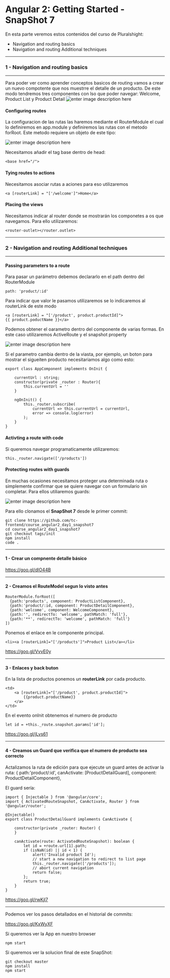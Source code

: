 Angular 2: Getting Started - SnapShot 7
===================
En esta parte veremos estos contenidos del curso de Pluralshight:

 - Navigation and routing basics
 - Navigation and routing Additional techniques

----------


### 1 - Navigation and routing basics


----------


Para poder ver como aprender conceptos basicos de routing vamos a crear un nuevo compotente que nos muestrre el detalle de un producto. De este modo tendremos tres componentes con lso que poder navegar: Welcome, Product List y Product Detail
![enter image description here](https://i.imgur.com/yNmpHEf.png)

#### Configuring routes
La configuracion de las rutas las haremos mediante el RouterModule el cual lo definiremos en app.module y definiremos las rutas con el metodo forRoot. Este metodo requiere un objeto de este tipo:

![enter image description here](https://i.imgur.com/6hwcnDP.png)

Necesitamos añadir el tag base dentro de head:

    <base href="/">
#### Tying routes to actions
Necesitamos asociar rutas a aciones para eso utilizaremos

    <a [routerLink] = "['/welcome']">Home</a>
#### Placing the views
Necesitamos indicar al router donde se  mostrarán los componetes a os que navegamos. Para ello utilizaremos:

    <router-outlet></router.outlet>


----------

### 2 - Navigation and routing Additional techniques

----------


#### Passing parameters to a route
 Para pasar un parámetro debemos declararlo en el path dentro del RouterModule

    path: 'product/:id'
Para indicar que valor le pasamos utilizaremos se lo indicaremos al routerLink de este modo

    <a [routerLink] = "['/product', product.productId]">
    {{ product.poductName }}</a>
Podemos obtener el oarametro dentro del componente de varias formas. En este caso utilizaremos ActiveRoute y el snapshot property

![enter image description here](https://i.imgur.com/jB5wgdw.png)

Si el parametro cambia dentro de la viasta, por ejemplo, un boton para mostrar el sigueiten producto necesitariamos algo como esto:

    export class AppComponent implements OnInit { 
    
	    currentUrl : string;
	    constructor(private _router : Router){
	        this.currentUrl = ''
	    }
	 
	    ngOnInit() {
	        this._router.subscribe(
	            currentUrl => this.currentUrl = currentUrl,
	            error => console.log(error)
	        );
	    } 
    }

#### Activting a route with code
Si queremos navegar programaticamente utilizaremos:

    this._router.navigate(['/products'])

#### Protecting routes with guards
En muchas ocasiones necesitamos proteger una determinada ruta o simplemente confirmar que se quiere navegar con un formulario sin completar. Para ellos utiliaremos guards:

![enter image description here](https://i.imgur.com/29bjrec.png)


Para ello clonamos el **SnapShot 7** desde le primer commit:

    git clone https://github.com/tc-frontend/course_angular2_day1_snapshot7
    cd course_angular2_day1_snapshot7
    git checkout tags/init
    npm install
    code .
 

----------

#### 1 - Crear un compnente detalle básico

https://goo.gl/dlO44B

----------

#### 2 - Creamos el RouteModel segun lo visto antes

    RouterModule.forRoot([
      {path:'products', component: ProductListComponent},
      {path:'product/:id, component: ProductDetailComponent},
      {path:'welcome', component: WelcomeComponent},
      {path:'', redirectTo: 'welcome', pathMatch: 'full'},
      {path:'**', redirectTo: 'welcome', pathMatch: 'full'}
    ])

Ponemos el enlace en le componente principal.

    <li><a [routerLink]="['/products']">Product List</a></li>

https://goo.gl/VvvE0y


----------

#### 3 - Enlaces y back buton

En la lista de productos ponemos un **routerLink** por cada producto.

    <td>
        <a [routerLink]="['/product', product.productId]">
            {{product.productName}}
        </a>
    </td>

En el evento onInit obtenemos el numero de producto

    let id = +this._route.snapshot.params['id'];

https://goo.gl/jLvs61

----------

#### 4 - Creamos un Guard que verifica que el numero de producto sea correcto

Actalizamos la ruta de edición para que ejecute un guard antes de activar la ruta:
      { path:'product/:id', 
        canActivate: [ProductDetailGuard],
        component: ProductDetailComponent},

El guard sería:


    import { Injectable } from '@angular/core';
    import { ActivatedRouteSnapshot, CanActivate, Router } from '@angular/router';

    @Injectable()
    export class ProductDetailGuard implements CanActivate {

        constructor(private _router: Router) {
        }

        canActivate(route: ActivatedRouteSnapshot): boolean {
            let id = +route.url[1].path;
            if (isNaN(id) || id < 1) {
                alert('Invalid product Id');
                // start a new navigation to redirect to list page
                this._router.navigate(['/products']);
                // abort current navigation
                return false;
            };
            return true;
        }
    }

https://goo.gl/rwKjl7

----------



Podemos ver los pasos detallados en el historial de commits:

https://goo.gl/KxWyXF  
  
Si queremos ver la App en nuestro browser

    npm start

Si queremos ver la solucion final de este SnapShot:

    git checkout master
    npm install
    npm start



